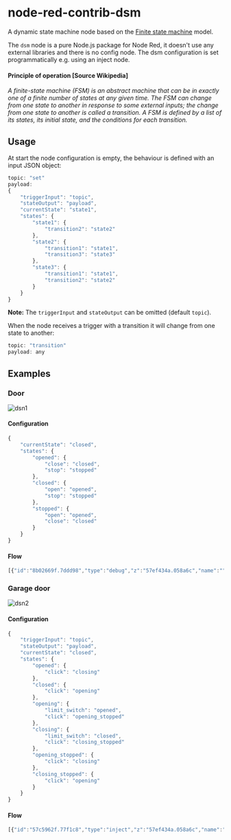# node-red-contrib-dsm
A dynamic state machine node based on the [Finite state machine](https://en.wikipedia.org/wiki/Finite-state_machine) model.

The `dsm` node is a pure Node.js package for Node Red, it doesn't use any external libraries and there is no config node. The dsm configuration is set programmatically e.g. using an inject node. 

#### Principle of operation [Source Wikipedia]
*A finite-state machine (FSM) is an abstract machine that can be in exactly one of a finite number of states at any given time. The FSM can change from one state to another in response to some external inputs; the change from one state to another is called a transition. A FSM is defined by a list of its states, its initial state, and the conditions for each transition.*

## Usage

At start the node configuration is empty, the behaviour is defined with an input JSON object:

```js
topic: "set"
payload:
{
    "triggerInput": "topic",
    "stateOutput": "payload",
    "currentState": "state1",
    "states": {
        "state1": {
            "transition2": "state2"
        },
        "state2": {
            "transition1": "state1",
            "transition3": "state3"
        },
        "state3": {
            "transition1": "state1",
            "transition2": "state2"
        }
    }
}
```
**Note:** The `triggerInput` and `stateOutput` can be omitted (default `topic`).

When the node receives a trigger with a transition it will change from one state to another:

```js
topic: "transition"
payload: any
```

##  Examples

### Door

![dsn1](https://user-images.githubusercontent.com/5056710/41049308-e9fa0dc8-69b0-11e8-8b0a-0c27109ec324.jpeg)

#### Configuration

```js
{
    "currentState": "closed",
    "states": {
        "opened": {
            "close": "closed",
            "stop": "stopped"
        },
        "closed": {
            "open": "opened",
            "stop": "stopped"
        },
        "stopped": {
            "open": "opened",
            "close": "closed"
        }
    }
}
```

#### Flow

```js
[{"id":"8b02669f.7ddd98","type":"debug","z":"57ef434a.058a6c","name":"","active":true,"tosidebar":true,"console":false,"tostatus":false,"complete":"payload","x":510,"y":940,"wires":[]},{"id":"68c0e2d5.3b798c","type":"inject","z":"57ef434a.058a6c","name":"open","topic":"open","payload":"your open payload","payloadType":"str","repeat":"","crontab":"","once":false,"onceDelay":0.1,"x":110,"y":940,"wires":[["3b0c292.2da33d6"]]},{"id":"cc79a219.ec7d6","type":"inject","z":"57ef434a.058a6c","name":"set","topic":"set","payload":"{\"currentState\":\"closed\",\"states\":{\"opened\":{\"close\":\"closed\",\"stop\":\"stopped\"},\"closed\":{\"open\":\"opened\",\"stop\":\"stopped\"},\"stopped\":{\"open\":\"opened\",\"close\":\"closed\"}}}","payloadType":"json","repeat":"","crontab":"","once":true,"onceDelay":0.1,"x":110,"y":880,"wires":[["3b0c292.2da33d6"]]},{"id":"fae17b11.e48a88","type":"inject","z":"57ef434a.058a6c","name":"close","topic":"close","payload":"your close payload","payloadType":"str","repeat":"","crontab":"","once":false,"onceDelay":0.1,"x":110,"y":980,"wires":[["3b0c292.2da33d6"]]},{"id":"3b0c292.2da33d6","type":"dsm","z":"57ef434a.058a6c","name":"door","x":310,"y":940,"wires":[["8b02669f.7ddd98"]]},{"id":"caac460e.2942c8","type":"inject","z":"57ef434a.058a6c","name":"stop","topic":"stop","payload":"your stop payload","payloadType":"str","repeat":"","crontab":"","once":false,"onceDelay":0.1,"x":110,"y":1020,"wires":[["3b0c292.2da33d6"]]}]
```

### Garage door

![dsn2](https://user-images.githubusercontent.com/5056710/41049656-b68dd748-69b1-11e8-820b-84ff3c9015c3.jpeg)

#### Configuration

```js
{
    "triggerInput": "topic",
    "stateOutput": "payload",
    "currentState": "closed",
    "states": {
        "opened": {
            "click": "closing"
        },
        "closed": {
            "click": "opening"
        },
        "opening": {
            "limit_switch": "opened",
            "click": "opening_stopped"
        },
        "closing": {
            "limit_switch": "closed",
            "click": "closing_stopped"
        },
        "opening_stopped": {
            "click": "closing"
        },
        "closing_stopped": {
            "click": "opening"
        }
    }
}
```

#### Flow

```js
[{"id":"57c5962f.77f1c8","type":"inject","z":"57ef434a.058a6c","name":"set","topic":"set","payload":"{\"triggerInput\":\"topic\",\"stateOutput\":\"payload\",\"currentState\":\"closed\",\"states\":{\"opened\":{\"click\":\"closing\"},\"closed\":{\"click\":\"opening\"},\"opening\":{\"limit_switch\":\"opened\",\"click\":\"opening_stopped\"},\"closing\":{\"limit_switch\":\"closed\",\"click\":\"closing_stopped\"},\"opening_stopped\":{\"click\":\"closing\"},\"closing_stopped\":{\"click\":\"opening\"}}}","payloadType":"json","repeat":"","crontab":"","once":true,"onceDelay":0.1,"x":90,"y":640,"wires":[["1501e603.fdbeba"]]},{"id":"1501e603.fdbeba","type":"dsm","z":"57ef434a.058a6c","name":"garage door","x":250,"y":680,"wires":[["468070c4.8247","2125cea7.329542"]]},{"id":"468070c4.8247","type":"debug","z":"57ef434a.058a6c","name":"","active":true,"tosidebar":true,"console":false,"tostatus":false,"complete":"false","x":430,"y":740,"wires":[]},{"id":"4744a8a3.28aec8","type":"inject","z":"57ef434a.058a6c","name":"click","topic":"click","payload":"","payloadType":"date","repeat":"","crontab":"","once":false,"onceDelay":0.1,"x":90,"y":680,"wires":[["1501e603.fdbeba"]]},{"id":"379cd28e.34076e","type":"link in","z":"57ef434a.058a6c","name":"from timer","links":["4c183a20.342304"],"x":115,"y":720,"wires":[["1501e603.fdbeba"]]},{"id":"4c183a20.342304","type":"link out","z":"57ef434a.058a6c","name":"to dsm","links":["379cd28e.34076e"],"x":775,"y":740,"wires":[]},{"id":"5a467385.1c0bcc","type":"comment","z":"57ef434a.058a6c","name":"motor simulation","info":"","x":440,"y":640,"wires":[]},{"id":"2125cea7.329542","type":"change","z":"57ef434a.058a6c","name":"","rules":[{"t":"set","p":"payload","pt":"msg","to":"payload = \"opening\" or payload = \"closing\" ? payload : \"reset\"","tot":"jsonata"}],"action":"","property":"","from":"","to":"","reg":false,"x":440,"y":680,"wires":[["23d5eb3e.3f4fa4"]]},{"id":"23d5eb3e.3f4fa4","type":"trigger","z":"57ef434a.058a6c","op1":"","op2":"limit_switch","op1type":"nul","op2type":"str","duration":"5","extend":false,"units":"s","reset":"reset","bytopic":"topic","name":"","x":620,"y":680,"wires":[["77a5a197.e301e"]]},{"id":"77a5a197.e301e","type":"change","z":"57ef434a.058a6c","name":"","rules":[{"t":"set","p":"topic","pt":"msg","to":"payload","tot":"msg"}],"action":"","property":"","from":"","to":"","reg":false,"x":640,"y":740,"wires":[["4c183a20.342304"]]}]
```

